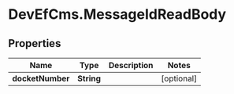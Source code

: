 # DevEfCms.MessageIdReadBody

## Properties
Name | Type | Description | Notes
------------ | ------------- | ------------- | -------------
**docketNumber** | **String** |  | [optional] 
